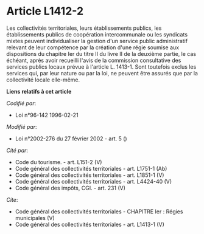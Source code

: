 # Article L1412-2

Les collectivités territoriales, leurs établissements publics, les établissements publics de coopération intercommunale ou
les syndicats mixtes peuvent individualiser la gestion d'un service public administratif relevant de leur compétence par la
création d'une régie soumise aux dispositions du chapitre Ier du titre II du livre II de la deuxième partie, le cas échéant,
après avoir recueilli l'avis de la commission consultative des services publics locaux prévue à l'article L. 1413-1. Sont
toutefois exclus les services qui, par leur nature ou par la loi, ne peuvent être assurés que par la collectivité locale
elle-même.

**Liens relatifs à cet article**

_Codifié par_:

  - Loi n°96-142 1996-02-21

_Modifié par_:

  - Loi n°2002-276 du 27 février 2002 - art. 5 ()

_Cité par_:

  - Code du tourisme. - art. L151-2 (V)
  - Code général des collectivités territoriales - art. L1751-1 (Ab)
  - Code général des collectivités territoriales - art. L1851-1 (V)
  - Code général des collectivités territoriales - art. L4424-40 (V)
  - Code général des impôts, CGI. - art. 231 (V)

_Cite_:

  - Code général des collectivités territoriales -  CHAPITRE Ier : Régies municipales (V)
  - Code général des collectivités territoriales - art. L1413-1 (V)
